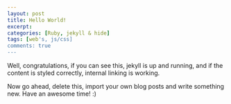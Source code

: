 ```yaml
---
layout: post
title: Hello World!
excerpt:
categories: [Ruby, jekyll & hide]
tags: [web's, js/css]
comments: true
---
```


Well, congratulations, if you can see this, jekyll is up and running, 
and if the content is styled correctly, internal linking is working.
<!--more-->
Now go ahead, delete this, import your own blog posts and write something new.
Have an awesome time! :)
